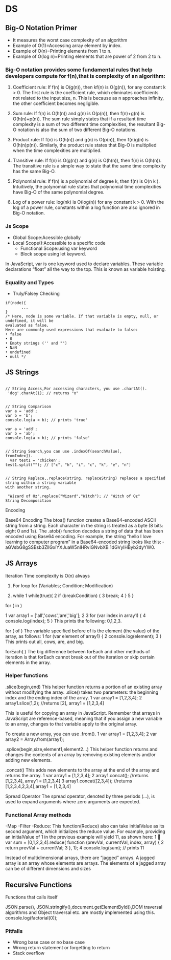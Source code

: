 # DS
## Big-O Notation Primer
* It measures the worst case complexity of an algorithm
* Example of O(1)=Accessing array element by index.
* Example of O(n)=Printing elements from 1 to n.
* Example of O(log n)=Printing elements that are power of 2 from 2 to n.

### Big-O notation provides some fundamental rules that help developers compute for f(n),that is complexity of an algorithm:

1. Coefficient rule: If f(n) is O(g(n)), then kf(n) is O(g(n)), for any
constant k > 0. The first rule is the coefficient rule, which eliminates
coefficients not related to the input size, n. This is because as n
approaches infinity, the other coefficient becomes negligible.

2. Sum rule: If f(n) is O(h(n)) and g(n) is O(p(n)), then f(n)+g(n) is
O(h(n)+p(n)). The sum rule simply states that if a resultant time
complexity is a sum of two different time complexities, the resultant
Big-O notation is also the sum of two different Big-O notations.

3. Product rule: If f(n) is O(h(n)) and g(n) is O(p(n)), then f(n)g(n) is
O(h(n)p(n)). Similarly, the product rule states that Big-O is multiplied
when the time complexities are multiplied.

4. Transitive rule: If f(n) is O(g(n)) and g(n) is O(h(n)), then f(n) is
O(h(n)). The transitive rule is a simple way to state that the same time
complexity has the same Big-O.

5. Polynomial rule: If f(n) is a polynomial of degree k, then f(n) is
O(n k ). Intuitively, the polynomial rule states that polynomial time
complexities have Big-O of the same polynomial degree.

6. Log of a power rule: log(nk) is O(log(n)) for any constant k > 0. With
the log of a power rule, constants within a log function are also
ignored in Big-O notation.

### Js Scope
  * Global Scope:Acessible globally
  * Local Scope():Accessible to a specific code
    - Functional Scope:using var keyword
    - Block scope using let keyword.
    
  
  In JavaScript, var is one keyword used to declare variables. These variable declarations
“float” all the way to the top. This is known as variable hoisting.

### Equality and Types
  * Truly/Falsey Checking
  ```
  if(node){
         ...
 }
/* Here, node is some variable. If that variable is empty, null, or undefined, it will be
evaluated as false.
Here are commonly used expressions that evaluate to false:
• false
• 0
• Empty strings ('' and "")
• NaN
• undefined
• null */
```
## JS Strings
```

// String Access,For accessing characters, you use .chartAt().
 'dog'.charAt(1); // returns "o"
 

// String Comparison
var a = 'add';
var b = 'b';
console.log(a < b); // prints 'true'

var a = 'add';
var b = 'ab';
console.log(a < b); // prints 'false'


// String Search,you can use .indexOf(searchValue[,
fromIndex]).
  var test1 = 'chicken';
test1.split(""); // ["c", "h", "i", "c", "k", "e", "n"]


// String Replace,.replace(string, replaceString) replaces a specified string within a string variable
with another string.

 "Wizard of Oz".replace("Wizard","Witch"); // "Witch of Oz"
String Decomposition
```






Encoding

Base64 Encoding
The btoa() function creates a Base64-encoded ASCII string from a string. Each character
in the string is treated as a byte (8 bits: eight 0 and 1s).
The .atob() function decodes a string of data that has been encoded using Base64
encoding. For example, the string “hello I love learning to computer program” in a
Base64-encoded string looks like this: ­aGVsbG8gSSBsb3ZlIGxlYXJuaW5nIHRvIGNvbXB
1dGVyIHByb2dyYW0.

## JS Arrays
Iteration
Time complexity is O(n) always
1. For loop
for (Variables; Condition; Modification)

2. while 
1   while(true){
2       if (breakCondition) {
3           break;
4       }
5   }

for ( in )

1   var array1 = ['all','cows','are','big'];
2
3   for (var index in array1) {
4       console.log(index);
5   }
This prints the following: 0,1,2,3.

for ( of )
The variable specified before of is the element (the value) of the array, as follows:
1   for (var element of array1) {
2       console.log(element);
3   }
This prints out all, cows, are, and big.

forEach( )
The big difference between forEach and other methods of iteration is that forEach
cannot break out of the iteration or skip certain elements in the array.

### Helper functions
.slice(begin,end)
This helper function returns a portion of an existing array without modifying the array.
.slice() takes two parameters: the beginning index and the ending index of the array.
1   var array1 = [1,2,3,4];
2   array1.slice(1,2); //returns [2], array1 = [1,2,3,4]

This is useful for copying an array in JavaScript. Remember that arrays in JavaScript
are reference-based, meaning that if you assign a new variable to an array, changes to
that variable apply to the original array.

To create a new array, you can use .from().
1   var array1 = [1,2,3,4];
2   var array2 = Array.from(array1);

.splice(begin,size,element1,element2...)
This helper function returns and changes the contents of an array by removing existing
elements and/or adding new elements.


.concat()
This adds new elements to the array at the end of the array and returns the array.
1   var array1 = [1,2,3,4];
2   array1.concat(); //returns [1,2,3,4], array1 = [1,2,3,4]
3   array1.concat([2,3,4]); //returns [1,2,3,4,2,3,4],array1 = [1,2,3,4]


Spread Operator
The spread operator, denoted by three periods (...), is used to expand arguments where
zero arguments are expected.

### Functional Array methods
-Map
-Filter
-Reduce:
This function(Reduce) also can take initialValue as its second argument, which initializes
the reduce value. For example, providing an initialValue of 1 in the previous example
will yield 11, as shown here:
1    var sum = [0,1,2,3,4].reduce( function (prevVal, currentVal, index,
array) {
2       return prevVal + currentVal;
3   }, 1);
4   console.log(sum); // prints 11


Instead of multidimensional arrays, there are “jagged” arrays. A jagged array is an array whose elements are
arrays. The elements of a jagged array can be of different dimensions and sizes

## Recursive Functions

Functions that calls itself

JSON.parse(), JSON.stringify(),document.getElementById(),DOM traversal algorithms and
Object traversal etc. are mostly implemented using this.
console.log(factorial(0)); 

### Pitfalls
 
* Wrong base case or no base case
* Wrong return statement or forgetting to return
* Stack overflow
